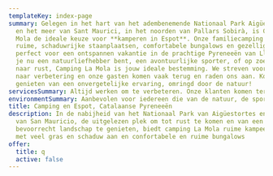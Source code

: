 ```yaml
---
templateKey: index-page
summary: Gelegen in het hart van het adembenemende Nationaal Park Aigüestortes
  en het meer van Sant Maurici, in het noorden van Pallars Sobirà, is Camping La
  Mola de ideale keuze voor **kamperen in Espot**. Onze familiecamping biedt
  ruime, schaduwrijke staanplaatsen, comfortabele bungalows en gezellige gaials,
  perfect voor een ontspannen vakantie in de prachtige Pyreneeën van Lleida. Of
  je nu een natuurliefhebber bent, een avontuurlijke sporter, of op zoek bent
  naar rust, Camping La Mola is jouw ideale bestemming. We streven voortdurend
  naar verbetering en onze gasten komen vaak terug en raden ons aan. Kom
  genieten van een onvergetelijke ervaring, omringd door de natuur!
servicesSummary: Altijd werken om te verbeteren. Onze klanten komen terug en bevelen ons aan
environmentSummary: Aanbevolen voor iedereen die van de natuur, de sport en de stilte houdt
title: Camping en Espot, Catalaanse Pyreneeën
description: In de nabijheid van het Nationaal Park van Aigüestortes en het Meer
  van San Mauricio, de uitgelezen plek om tot rust te komen en van een
  bevoorrecht landschap te genieten, biedt camping La Mola ruime kampeerplaatsen
  met veel gras en schaduw aan en confortabele en ruime bungalows
offer:
  title: q
  active: false
---
```

